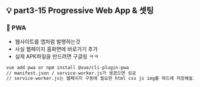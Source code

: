 ## 💡 part3-15 Progressive Web App & 셋팅

### 🔹 PWA

- 웹사이트를 앱처럼 발행하는것
- 사실 웹페이지 홈화면에 바로가기 추가
- 실제 APK파일을 만드려면 구글링 ㅋㅋ

```bash
vue add pwa or npm install @vue/cli-plugin-pwa
// manifest.json / service-worker.js가 생겼으면 성공
// service-worker.js는 웹페이지 구동에 필요한 html css js img를 하드에 저장해놓고그걸 사용함
```

